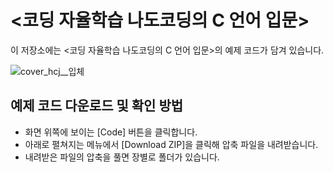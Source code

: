 # <코딩 자율학습 나도코딩의 C 언어 입문> 

이 저장소에는 <코딩 자율학습 나도코딩의 C 언어 입문>의 예제 코드가 담겨 있습니다.

![cover_hcj__입체](https://user-images.githubusercontent.com/6995518/162927709-83805986-5bfc-47b1-885b-eed3a541dbd0.png)

## 예제 코드 다운로드 및 확인 방법

- 화면 위쪽에 보이는 [Code] 버튼을 클릭합니다.
- 아래로 펼쳐지는 메뉴에서 [Download ZIP]을 클릭해 압축 파일을 내려받습니다. 
- 내려받은 파일의 압축을 풀면 장별로 폴더가 있습니다.  





